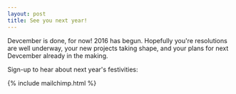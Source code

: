 ```yaml
---
layout: post
title: See you next year!
---
```


Devcember is done, for now! 2016 has begun. Hopefully you're resolutions are
well underway, your new projects taking shape, and your plans for next
Devcember already in the making.

Sign-up to hear about next year's festivities:

{% include mailchimp.html %}
